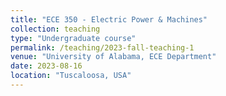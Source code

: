 ```yaml
---
title: "ECE 350 - Electric Power & Machines"
collection: teaching
type: "Undergraduate course"
permalink: /teaching/2023-fall-teaching-1
venue: "University of Alabama, ECE Department"
date: 2023-08-16
location: "Tuscaloosa, USA"
---
```



